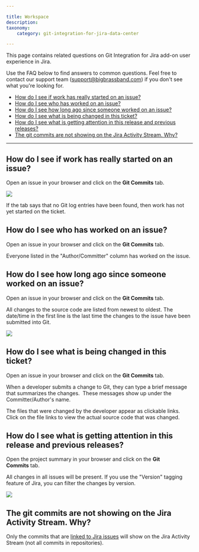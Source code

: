 ```yaml
---

title: Workspace
description:
taxonomy:
    category: git-integration-for-jira-data-center

---
```

This page contains related questions on Git Integration for Jira add-on user experience in Jira.

Use the FAQ below to find answers to common questions. Feel free to contact our support team ([support@bigbrassband.com](mailto:support@bigbrassband.com?subject=Commits%20display%20issues%20-)) if you don't see what you're looking for.

- [How do I see if work has really started on an issue?](#how-do-i-see-if-work-has-really-started-on-an-issue)
- [How do I see who has worked on an issue?](#how-do-i-see-who-has-worked-on-an-issue)
- [How do I see how long ago since someone worked on an issue?](#how-do-i-see-how-long-ago-since-someone-worked-on-an-issue)
- [How do I see what is being changed in this ticket?](#how-do-i-see-what-is-being-changed-in-this-ticket)
- [How do I see what is getting attention in this release and previous releases?](#how-do-i-see-what-is-getting-attention-in-this-release-and-previous-releases)
- [The git commits are not showing on the Jira Activity Stream. Why?](#the-git-commits-are-not-showing-on-the-jira-activity-stream-why)

* * *

## How do I see if work has really started on an issue?

Open an issue in your browser and click on the **Git Commits** tab.

![](https://bigbrassband.atlassian.net/wiki/download/thumbnails/2053079047/gitserver-jira-issue-activity-workspace-faq.png?version=1&modificationDate=1642160312236&cacheVersion=1&api=v2&width=680&height=643)

If the tab says that no Git log entries have been found, then work has not yet started on the ticket.

## How do I see who has worked on an issue?

Open an issue in your browser and click on the **Git Commits** tab.

Everyone listed in the "Author/Committer" column has worked on the issue.

## How do I see how long ago since someone worked on an issue?

Open an issue in your browser and click on the **Git Commits** tab.

All changes to the source code are listed from newest to oldest. The date/time in the first line is the last time the changes to the issue have been submitted into Git.

![](https://bigbrassband.atlassian.net/wiki/download/thumbnails/2052915274/gitserver-jira-issue-workspace-submitted-time.png?version=1&modificationDate=1642160976910&cacheVersion=1&api=v2&width=680&height=265)

## How do I see what is being changed in this ticket?

Open an issue in your browser and click on the **Git Commits** tab.

When a developer submits a change to Git, they can type a brief message that summarizes the changes.  These messages show up under the Committer/Author's name.

The files that were changed by the developer appear as clickable links. Click on the file links to view the actual source code that was changed.

## How do I see what is getting attention in this release and previous releases?

Open the project summary in your browser and click on the **Git Commits** tab.

All changes in all issues will be present. If you use the "Version" tagging feature of Jira, you can filter the changes by version.

![](https://bigbrassband.atlassian.net/wiki/download/attachments/2052784140/gitserver-proj-git-commits-all-versions.png?version=1&modificationDate=1642162374533&cacheVersion=1&api=v2)

## The git commits are not showing on the Jira Activity Stream. Why?

Only the commits that are [linked to Jira issues](/git-integration-for-jira-data-center/linking-git-commits-to-jira-issues-gij-self-managed) will show on the Jira Activity Stream (not all commits in repositories).

